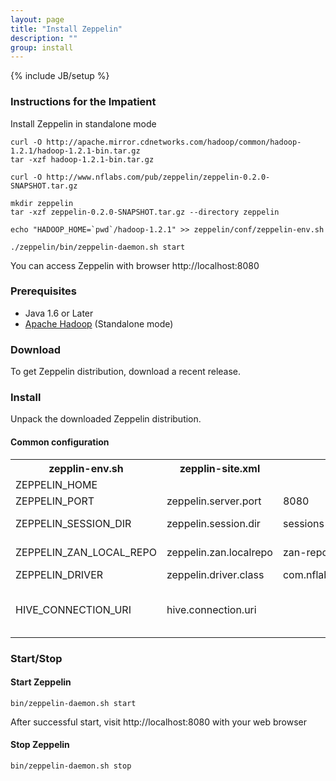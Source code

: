 ```yaml
---
layout: page
title: "Install Zeppelin"
description: ""
group: install
---
```

{% include JB/setup %}

### Instructions for the Impatient

Install Zeppelin in standalone mode

```
curl -O http://apache.mirror.cdnetworks.com/hadoop/common/hadoop-1.2.1/hadoop-1.2.1-bin.tar.gz
tar -xzf hadoop-1.2.1-bin.tar.gz

curl -O http://www.nflabs.com/pub/zeppelin/zeppelin-0.2.0-SNAPSHOT.tar.gz

mkdir zeppelin
tar -xzf zeppelin-0.2.0-SNAPSHOT.tar.gz --directory zeppelin

echo "HADOOP_HOME=`pwd`/hadoop-1.2.1" >> zeppelin/conf/zeppelin-env.sh

./zeppelin/bin/zeppelin-daemon.sh start

```

You can access Zeppelin with browser http://localhost:8080


### Prerequisites

* Java 1.6 or Later
* [Apache Hadoop](http://hadoop.apache.org/releases.html#Download) (Standalone mode)

### Download
To get Zeppelin distribution, download a recent release.

### Install
Unpack the downloaded Zeppelin distribution.


#### Common configuration

<table class="table-configuration">
  <tr>
    <th>zepplin-env.sh</th>
    <th>zepplin-site.xml</th>
    <th>Default value</th>
    <th>Description</th>
  </tr>
  <tr>
    <td>ZEPPELIN_HOME</td>
    <td></td>
    <td></td>
    <td>Zeppelin Home directory</td>
  </tr>
  <tr>
    <td>ZEPPELIN_PORT</td>
    <td>zeppelin.server.port</td>
    <td>8080</td>
    <td>Zeppelin server port</td>
  </tr>
  <tr>
    <td>ZEPPELIN_SESSION_DIR</td>
    <td>zeppelin.session.dir</td>
    <td>sessions</td>
    <td>Zeppelin persist/load session in this directory. Can be a path or a URI. location on HDFS supported</td>
  </tr>
  <tr>
    <td>ZEPPELIN_ZAN_LOCAL_REPO</td>
    <td>zeppelin.zan.localrepo</td>
    <td>zan-repo</td>
    <td>Zeppelin library local repository. Can be a path or a URI. location on HDFS supported</td>
  </tr>
  <tr>
    <td>ZEPPELIN_DRIVER</td>
    <td>zeppelin.driver.class</td>
    <td>com.nflabs.zeppelin.driver.hive.HiveZeppelinDriver</td>
    <td>Zeppelin Driver class</td>
  </tr>
  <tr>
    <td>HIVE_CONNECTION_URI</td>
    <td>hive.connection.uri</td>
    <td></td>
    <td>Hive jdbc connection uri. Used for connecting to hive server 
Driver specific configuration : Hive Driver (com.nflabs.zeppelin.driver.hive.HiveZeppelinDriver)</td>
  </tr>
</table>



### Start/Stop
#### Start Zeppelin

```
bin/zeppelin-daemon.sh start
```
After successful start, visit http://localhost:8080 with your web browser

#### Stop Zeppelin

```
bin/zeppelin-daemon.sh stop
```